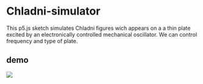 # Chladni-simulator

This p5.js sketch simulates Chladni figures wich appears on a a thin plate excited by an electronically controlled mechanical oscillator. We can control frequency and type of plate.

## demo

[![](demo-chladni.gif)](https://femto-physique.fr/simulations/chladni.html)

